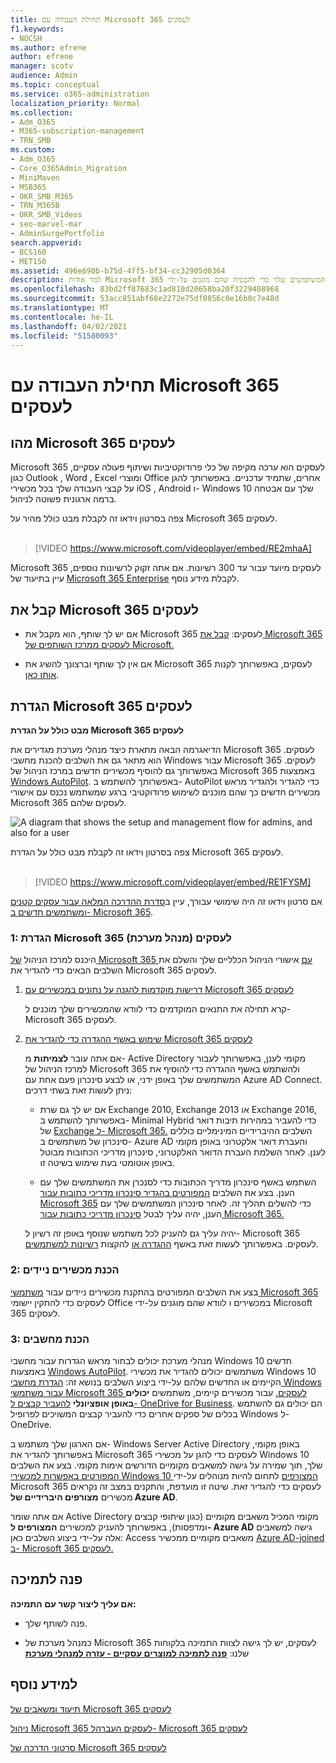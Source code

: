 ```yaml
---
title: תחילת העבודה עם Microsoft 365 לעסקים
f1.keywords:
- NOCSH
ms.author: efrene
author: efrene
manager: scotv
audience: Admin
ms.topic: conceptual
ms.service: o365-administration
localization_priority: Normal
ms.collection:
- Adm_O365
- M365-subscription-management
- TRN_SMB
ms.custom:
- Adm_O365
- Core_O365Admin_Migration
- MiniMaven
- MSB365
- OKR_SMB_M365
- TRN_M365B
- OKR_SMB_Videos
- seo-marvel-mar
- AdminSurgePortfolio
search.appverid:
- BCS160
- MET150
ms.assetid: 496e690b-b75d-4ff5-bf34-cc32905d0364
description: למד אודות Microsoft 365 לעסקים, כיצד להגדיר אותו ואופן הכנת המכשירים והמחשבים של המשתמשים שלך כדי להבטיח שהם מוגנים על-ידי Microsoft 365 לעסקים.
ms.openlocfilehash: 83bd2ff87683c1ad810d20658ba20f3229408968
ms.sourcegitcommit: 53acc851abf68e2272e75df0856c0e16b0c7e48d
ms.translationtype: MT
ms.contentlocale: he-IL
ms.lasthandoff: 04/02/2021
ms.locfileid: "51580093"
---
```

# <a name="get-started-with-microsoft-365-for-business"></a>תחילת העבודה עם Microsoft 365 לעסקים

## <a name="what-is-microsoft-365-for-business"></a>מהו Microsoft 365 לעסקים

Microsoft 365 לעסקים הוא ערכה מקיפה של כלי פרודוקטיביות ושיתוף פעולה עסקיים, כגון Outlook , Word , Excel ומוצרי Office אחרים, שתמיד עדכניים. באפשרותך להגן על קבצי העבודה שלך בכל מכשירי iOS , Android ו- Windows 10 שלך עם אבטחה ברמה ארגונית פשוטה לניהול.

צפה בסרטון וידאו זה לקבלת מבט כולל מהיר על Microsoft 365 לעסקים.<br><br>

> [!VIDEO https://www.microsoft.com/videoplayer/embed/RE2mhaA] 
  
Microsoft 365 לעסקים מיועד עבור עד 300 רשיונות. אם אתה זקוק לרשיונות נוספים, עיין בתיעוד של [Microsoft 365 Enterprise](../enterprise/index.yml) לקבלת מידע נוסף. 
  
## <a name="get-microsoft-365-for-business"></a>קבל את Microsoft 365 לעסקים

- אם יש לך שותף, הוא מקבל את Microsoft 365 לעסקים: [קבל את Microsoft 365 לעסקים ממרכז השותפים של Microsoft.](get-microsoft-365-business.md)
    
- אם אין לך שותף וברצונך להשיג את Microsoft 365 לעסקים, באפשרותך לקנות [אותו כאן](https://www.microsoft.com/microsoft-365/business).
    
## <a name="set-up-microsoft-365-for-business"></a>הגדרת Microsoft 365 לעסקים

 **מבט כולל על הגדרת Microsoft 365 לעסקים**
  
הדיאגרמה הבאה מתארת כיצד מנהלי מערכת מגדירים את Microsoft 365 לעסקים. הוא מתאר גם את השלבים להכנת מחשבי Windows עבור Microsoft 365 לעסקים. באפשרותך גם להוסיף מכשירים חדשים במרכז הניהול של Microsoft 365 באמצעות [Windows AutoPilot](add-autopilot-devices-and-profile.md). באפשרותך להשתמש ב- AutoPilot כדי להגדיר ולהגדיר מראש מכשירים חדשים כך שהם מוכנים לשימוש פרודוקטיבי ברגע שמשתמש נכנס עם אישורי Microsoft 365 לעסקים שלהם.
  
![A diagram that shows the setup and management flow for admins, and also for a user](../media/249f81fc-7e79-44c7-8425-3a0b7b651c3b.png)

צפה בסרטון וידאו זה לקבלת מבט כולל על הגדרת Microsoft 365 לעסקים.<br><br>

> [!VIDEO https://www.microsoft.com/videoplayer/embed/RE1FYSM] 

אם סרטון וידאו זה היה שימושי עבורך, עיין ב[סדרת ההדרכה המלאה עבור עסקים קטנים ומשתמשים חדשים ב- Microsoft 365](https://support.microsoft.com/office/6ab4bbcd-79cf-4000-a0bd-d42ce4d12816).

  
### <a name="1-set-up-microsoft-365-for-business-admin"></a>1: הגדרת Microsoft 365 לעסקים (מנהל מערכת)

היכנס למרכז הניהול [של Microsoft 365 עם](https://portal.office.com/adminportal/home) אישורי הניהול הכלליים שלך והשלם את השלבים הבאים כדי להגדיר את Microsoft 365 לעסקים. 
  
1. [דרישות מוקדמות להגנה על נתונים במכשירים עם Microsoft 365 לעסקים](pre-requisites-for-data-protection.md)
    
    קרא תחילה את התנאים המוקדמים כדי לוודא שהמכשירים שלך מוכנים ל- Microsoft 365 לעסקים.
    
2. [שימוש באשף ההגדרה כדי להגדיר את Microsoft 365 לעסקים](set-up.md)
    
    אם אתה עובר **לצמיתות** מ- Active Directory מקומי לענן, באפשרותך לעבור למרכז הניהול של Microsoft 365 ולהשתמש באשף ההגדרה כדי להוסיף את המשתמשים שלך באופן ידני, או לבצע סינכרון פעם אחת עם Azure AD Connect. ניתן לעשות זאת בשתי דרכים: 
    
    - אם יש לך גם שרת Exchange 2010, Exchange 2013 או Exchange 2016, באפשרותך להשתמש ב- Minimal Hybrid כדי להעביר במהירות תיבות דואר של [Exchange ל- Microsoft 365.](/Exchange/mailbox-migration/use-minimal-hybrid-to-quickly-migrate) השלבים ההיברידיים המינימליים כוללים סינכרון של משתמשים ב- Azure AD והעברת דואר אלקטרוני באופן מקומי לענן. לאחר השלמת העברת הדואר האלקטרוני, סינכרון מדריכי הכתובות מבוטל באופן אוטומטי בעת שימוש בשיטה זו.
    
    - השתמש באשף סינכרון מדריך הכתובות כדי לסנכרן את המשתמשים שלך עם הענן. בצע את השלבים [המפורטים בהגדיר סינכרון מדריכי כתובות עבור Microsoft 365](../enterprise/set-up-directory-synchronization.md) כדי להשלים תהליך זה. לאחר סינכרון המשתמשים שלך עם הענן, יהיה עליך לבטל [סינכרון מדריכי כתובות עבור Microsoft 365.](../enterprise/turn-off-directory-synchronization.md)
    
    יהיה עליך גם להעניק לכל משתמש שנוסף באופן זה רשיון ל- Microsoft 365 לעסקים. באפשרותך לעשות זאת באשף [ההגדרה או](set-up.md) להקצות [רשיונות למשתמשים](../admin/manage/assign-licenses-to-users.md).
    
### <a name="2-prepare-mobile-devices"></a>2: הכנת מכשירים ניידים

בצע את השלבים המפורטים בהתקנת מכשירים ניידים עבור [משתמשי Microsoft 365](set-up-mobile-devices.md) לעסקים כדי להתקין יישומי Office במכשירים ו לוודא שהם מוגנים על-ידי Microsoft 365 לעסקים. 
  
### <a name="3-prepare-pcs"></a>3: הכנת מחשבים

מנהלי מערכת יכולים לבחור מראש הגדרות עבור מחשבי Windows 10 חדשים באמצעות [Windows AutoPilot](add-autopilot-devices-and-profile.md). משתמשים יכולים להגדיר את מכשירי Windows 10 הקיימים או החדשים שלהם על-ידי ביצוע השלבים בנושא זה: [הגדרת מחשבי Windows עבור משתמשי Microsoft 365 לעסקים.](set-up-windows-devices.md) עבור מכשירים קיימים, משתמשים **יכולים באופן אופציונלי** [להעביר קבצים ל- OneDrive for Business](move-files-to-onedrive.md). הם יכולים גם להשתמש בכלים של ספקים אחרים כדי להעביר קבצים המשויכים לפרופיל Windows ל- OneDrive.
  
אם הארגון שלך משתמש ב- Windows Server Active Directory באופן מקומי, באפשרותך להגדיר את Microsoft 365 לעסקים כדי להגן על מכשירי Windows 10 שלך, תוך שמירה על גישה למשאבים מקומיים הדורשים אימות מקומי. בצע את השלבים [המפורטים באפשרות למכשירי Windows 10 המצורפים](manage-windows-devices.md) לתחום להיות מנוהלים על-ידי Microsoft 365 לעסקים כדי להגדיר זאת. שיטה זו מועדפת, והתקנים במצב זה נקראים מכשירים **מצורפים היברידיים של Azure AD**. 
  
אם אתה שומר Active Directory מקומי המכיל משאבים מקומיים (כגון שיתופי קבצים ומדפסות), באפשרותך להעניק למכשירים **המצורפים ל- Azure AD** גישה למשאבים אלה על-ידי ביצוע השלבים כאן: Access משאבים מקומיים ממכשיר [Azure AD-joined ב- Microsoft 365 לעסקים.](access-resources.md)
  
  
## <a name="contact-support"></a>פנה לתמיכה

 **אם עליך ליצור קשר עם התמיכה:**
  
- פנה לשותף שלך.
    
- כמנהל מערכת של Microsoft 365 לעסקים, יש לך גישה לצוות התמיכה בלקוחות שלנו: **[פנה לתמיכה למוצרים עסקיים - עזרה למנהלי מערכת](../admin/contact-support-for-business-products.md)**
    
## <a name="see-also"></a>למידע נוסף

[תיעוד ומשאבים של Microsoft 365 לעסקים](./index.yml)
  
[ניהול Microsoft 365 לעסקים העברה](manage.md)[ל- Microsoft 365 לעסקים](migrate-to-microsoft-365-business.md)

[סרטוני הדרכה של Microsoft 365 לעסקים](https://support.microsoft.com/office/6ab4bbcd-79cf-4000-a0bd-d42ce4d12816)